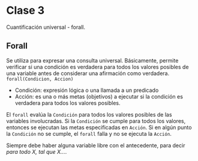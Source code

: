 # Clase 3

Cuantificación universal - forall.

## Forall

Se utiliza para expresar una consulta universal. Básicamente, permite verificar si una condición es verdadera para todos los valores posibles de una variable antes de considerar una afirmación como verdadera. `forall(Condicion, Accion)`

- Condición: expresión lógica o una llamada a un predicado
- Acción: es una o más metas (objetivos) a ejecutar si la condición es verdadera para todos los valores posibles.

El `forall` evalúa la `Condición` para todos los valores posibles de las variables involucradas. Si la `Condición` se cumple para todos los valores, entonces se ejecutan las metas especificadas en `Acción`. Si en algún punto la `Condición` no se cumple, el `forall` falla y no se ejecuta la `Acción`.

Siempre debe haber alguna variable libre con el antecedente, para decir *para todo X, tal que X...*.